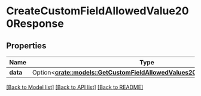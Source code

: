 # CreateCustomFieldAllowedValue200Response

## Properties

Name | Type | Description | Notes
------------ | ------------- | ------------- | -------------
**data** | Option<[**crate::models::GetCustomFieldAllowedValues200ResponseDataInner**](getCustomFieldAllowedValues_200_response_data_inner.md)> |  | [optional]

[[Back to Model list]](../README.md#documentation-for-models) [[Back to API list]](../README.md#documentation-for-api-endpoints) [[Back to README]](../README.md)


